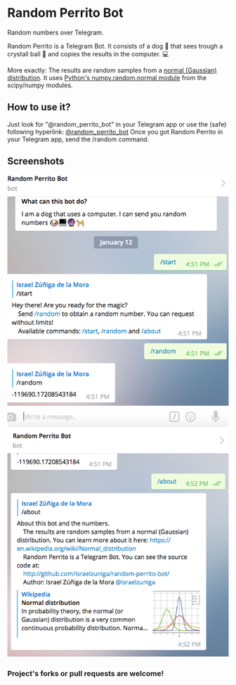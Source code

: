 # Random Perrito Bot

Random numbers over Telegram.

Random Perrito is a Telegram Bot. It consists of a dog :dog: that sees trough a crystall ball :crystal_ball: and copies the results in the computer. :computer:

More exactly: The results are random samples from a [normal (Gaussian) distribution](https://en.wikipedia.org/wiki/Normal_distribution). It uses [Python's numpy.random.normal module](http://docs.scipy.org/doc/numpy/reference/generated/numpy.random.normal.html#numpy.random.normal) from the scipy/numpy modules.

## How to use it?
Just look for "@random_perrito_bot" in your Telegram app or use the (safe) following hyperlink: [@random_perrito_bot](https://telegram.me/random_perrito_bot)
Once you got Random Perrito in your Telegram app, send the /random command.

## Screenshots
![/Start command](Screenshots/1.png)
![/Random & /About](Screenshots/2.png)
### Project's forks or pull requests are welcome!
